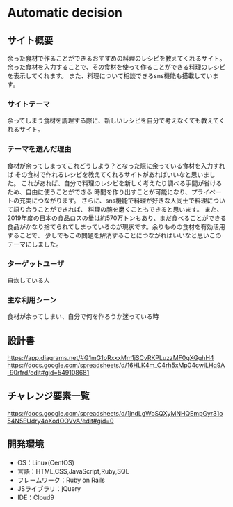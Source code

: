 # Automatic decision

## サイト概要
余った食材で作ることができるおすすめの料理のレシピを教えてくれるサイト。
余った食材を入力することで、その食材を使って作ることができる料理のレシピを表示してくれます。
また、料理について相談できるsns機能も搭載しています。

### サイトテーマ
余ってしまう食材を調理する際に、新しいレシピを自分で考えなくても教えてくれるサイト。

### テーマを選んだ理由
食材が余ってしまってこれどうしよう？となった際に余っている食材を入力すれば
その食材で作れるレシピを教えてくれるサイトがあればいいなと思いました。
これがあれば、自分で料理のレシピを新しく考えたり調べる手間が省けるため、自由に使うことができる
時間を作り出すことが可能になり、プライベートの充実につながります。
さらに、sns機能で料理が好きな人同士で料理について語り合うことができれば、
料理の腕を磨くこともできると思います。
また、2019年度の日本の食品ロスの量は約570万トンもあり、まだ食べることができる
食品がかなり捨てられてしまっているのが現状です。余りものの食材を有効活用することで、
少しでもこの問題を解消することにつながればいいなと思いこのテーマにしました。


### ターゲットユーザ
自炊している人

### 主な利用シーン
食材が余ってしまい、自分で何を作ろうか迷っている時

## 設計書
<https://app.diagrams.net/#G1mG1oRxxxMm1jSCvRKPLuzzMF0gXGghH4>
<https://docs.google.com/spreadsheets/d/16HLK4m_C4rh5xMp04cwiLHq9A_90rfrd/edit#gid=549108681>

## チャレンジ要素一覧
<https://docs.google.com/spreadsheets/d/1jndLgWoSQXyMNHQEmpGyr31o54N5EUdry4oXodOOVvA/edit#gid=0>

## 開発環境
- OS：Linux(CentOS)
- 言語：HTML,CSS,JavaScript,Ruby,SQL
- フレームワーク：Ruby on Rails
- JSライブラリ：jQuery
- IDE：Cloud9
